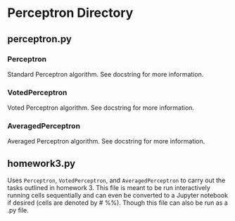 # Perceptron Directory

## perceptron.py
### Perceptron
Standard Perceptron algorithm.
See docstring for more information.
### VotedPerceptron
Voted Perceptron algorithm.
See docstring for more information.
### AveragedPerceptron
Averaged Perceptron algorithm.
See docstring for more information.

## homework3.py
Uses `Perceptron`, `VotedPerceptron`, and `AveragedPerceptron` to carry out the tasks outlined in homework 3.
This file is meant to be run interactively running cells sequentially and can even be converted to a Jupyter notebook if desired (cells are denoted by # %%).
Though this file can also be run as a .py file.